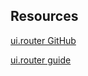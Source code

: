 

## Resources

[ui.router GitHub](https://github.com/angular-ui/ui-router)

[ui.router guide](https://github.com/angular-ui/ui-router/wiki)